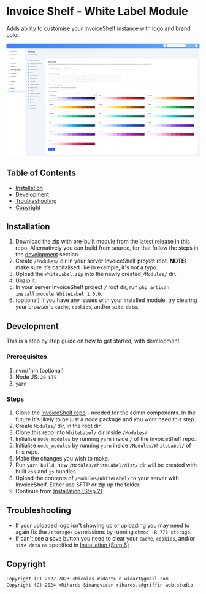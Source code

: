 # Invoice Shelf - White Label Module

Adds ability to customise your InvoiceShelf instance with logo and brand color.

![Preview of Invoice Shelf, White Label Settings page](./preview.png)

## Table of Contents

- [Installation](#installation)
- [Development](#development)
- [Troubleshooting](#troubleshooting)
- [Copyright](#copyright)

## Installation

1. Download the zip with pre-built module from the latest release in this repo. Alternatively you can build from source, for that follow the steps in the [development](#development) section.
2. Create `/Modules/` dir in your server InvoiceShelf project root. **NOTE:** make sure it's capitalised like in example, it's not a typo.
3. Upload the `WhiteLabel.zip` into the newly created `/Modules/` dir.
4. Unzip it.
5. In your server InvoiceShelf project `/` root dir, run `php artisan install:module WhiteLabel 1.0.0`.
6. (optional) If you have any issues with your installed module, try clearing your browser's `cache`, `cookies`, and/or `site data`.

## Development

This is a step by step guide on how to get started, with development.

### Prerequisites

1. nvm/fnm (optional)
2. Node JS: `20 LTS`
3. `yarn`

### Steps

1. Clone the [InvoiceShelf repo](https://github.com/InvoiceShelf/InvoiceShelf) - needed for the admin components. In the future it's likely to be just a node package and you wont need this step.
2. Create `Modules/` dir, in the root dir.
3. Clone this repo into `WhiteLabel/` dir inside `/Modules/`.
4. Initialise `node_modules` by running `yarn` inside `/` of the InvoiceShelf repo.
5. Initialise `node_modules` by running `yarn` inside `/Modules/WhiteLabel/` of this repo.
6. Make the changes you wish to make.
7. Run `yarn build`, new `/Modules/WhiteLabel/dist/` dir will be created with built `css` and `js` bundles.
8. Upload the contents of `/Modules/WhiteLabel/` to your server with InvoiceShelf. Either use SFTP or zip up the folder.
9. Continue from [Installation (Step 2)](#installation)

## Troubleshooting

- If your uploaded logo isn't showing up or uploading you may need to again fix the `/storage/` permissions by running `chmod -R 775 storage`.
- If can't see a save button you need to clear your `cache`, `cookies`, and/or `site data` as specified in [Installation (Step 6)](#installation)

## Copyright

    Copyright (C) 2022-2023 <Nicolas Widart> n.widart@gmail.com
    Copyright (C) 2024 <Rihards Simanovics> rihards.s@griffin-web.studio
